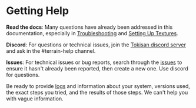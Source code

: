 Getting Help
===================

**Read the docs**: Many questions have already been addressed in this documentation, especially in [Troubleshooting](troubleshooting.md) and [Setting Up Textures](texture_prep.md).

**Discord**: For questions or technical issues, join the [Tokisan discord server](https://tokisan.com/discord) and ask in the #terrain-help channel.

**Issues**: For technical issues or bug reports, search through the [issues](https://github.com/TokisanGames/Terrain3D/issues) to ensure it hasn't already been reported, then create a new one. Use discord for questions.

Be ready to provide [logs](troubleshooting.md#debug-logs) and information about your system, versions used, the exact steps you tried, and the results of those steps. We can't help you with vague information.